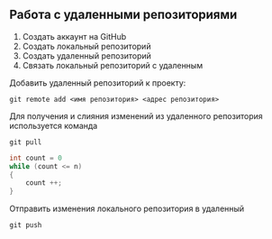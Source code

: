  ## Работа с удаленными репозиториями

1. Создать аккаунт на GitHub
2. Создать локальный репозиторий
3. Создать удаленный репозиторий
4. Связать локальный репозиторий с удаленным

 Добавить удаленный репозиторий к проекту: 
 ```
 git remote add <имя репозитория> <адрес репозитория> 
 ```

Для получения и слияния изменений из удаленного репозитория используется команда 
```
git pull
```

```C#
int count = 0
while (count <= n)
{
    count ++;
}
```
Отправить изменения локального репозитория в удаленный
```
git push
```

